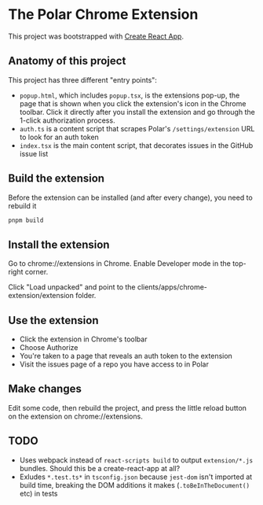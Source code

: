 # The Polar Chrome Extension

This project was bootstrapped with [Create React App](https://github.com/facebook/create-react-app).

## Anatomy of this project

This project has three different "entry points":

- `popup.html`, which includes `popup.tsx`, is the extensions pop-up, the page that is shown when you click the extension's icon in the Chrome toolbar. Click it directly after you install the extension and go through the 1-click authorization process.
- `auth.ts` is a content script that scrapes Polar's `/settings/extension` URL to look for an auth token
- `index.tsx` is the main content script, that decorates issues in the GitHub issue list

## Build the extension

Before the extension can be installed (and after every change), you need to rebuild it

```bash
pnpm build
```

## Install the extension

Go to chrome://extensions in Chrome. Enable Developer mode in the top-right corner.

Click "Load unpacked" and point to the clients/apps/chrome-extension/extension folder.

## Use the extension

- Click the extension in Chrome's toolbar
- Choose Authorize
- You're taken to a page that reveals an auth token to the extension
- Visit the issues page of a repo you have access to in Polar

## Make changes

Edit some code, then rebuild the project, and press the little reload button on the extension on chrome://extensions.

## TODO

- Uses webpack instead of `react-scripts build` to output `extension/*.js` bundles. Should this be a create-react-app at all?
- Exludes `*.test.ts*` in `tsconfig.json` because `jest-dom` isn't imported at build time, breaking the DOM additions it makes (`.toBeInTheDocument()` etc) in tests
